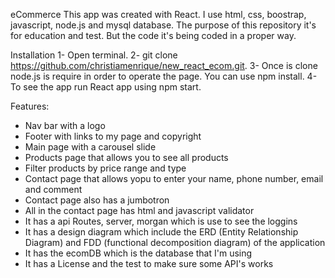 eCommerce
This app was created with React. I use html, css, boostrap, javascript, node.js and mysql database.
The purpose of this repository it's for education and test. But the code it's being coded in a proper way.

Installation
1- Open terminal.
2- git clone https://github.com/christiamenrique/new_react_ecom.git.
3- Once is clone node.js is require in order to operate the page. You can use npm install.
4- To see the app run React app using npm start.

Features:
* Nav bar with a logo
* Footer with links to my page and copyright
* Main page with a carousel slide
* Products page that allows you to see all products
* Filter products	by price range and type
* Contact page that allows yopu to enter your name, phone number, email and comment
* Contact page also has a jumbotron
* All in the contact page has html and javascript validator
* It has a api Routes, server, morgan which is use to see the loggins
* It has a design diagram which include the ERD (Entity Relationship Diagram)
 and FDD (functional decomposition diagram) of the application
* It has the ecomDB which is the database that I'm using
* It has a License and the test to make sure some API's works





